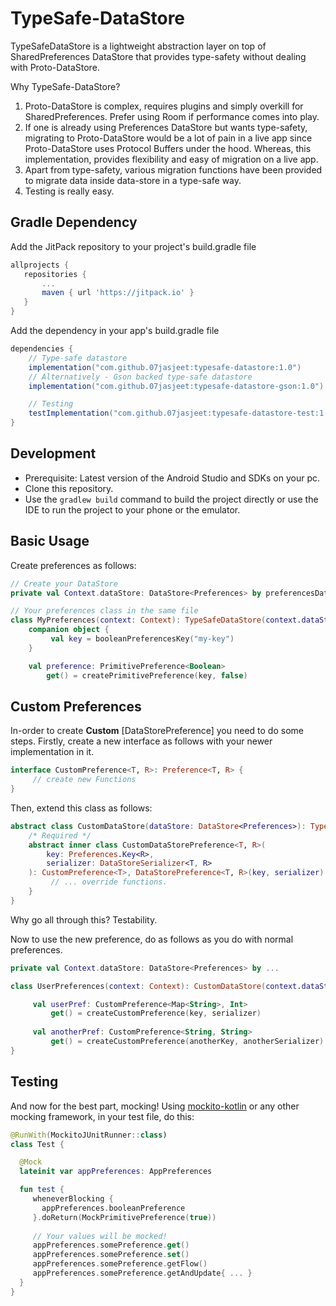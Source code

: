 # TypeSafe-DataStore
 TypeSafeDataStore is a lightweight abstraction layer on top of SharedPreferences DataStore that provides type-safety without dealing with Proto-DataStore. 
  
  Why TypeSafe-DataStore?
  1. Proto-DataStore is complex, requires plugins and simply overkill for SharedPreferences. Prefer using Room if performance comes into play.
  2. If one is already using Preferences DataStore but wants type-safety, migrating to Proto-DataStore would be a lot of pain in a live app since Proto-DataStore uses Protocol Buffers under the hood. Whereas, this implementation, provides flexibility and easy of migration on a live app.
  3. Apart from type-safety, various migration functions have been provided to migrate data inside data-store in a type-safe way.
  4. Testing is really easy.

## Gradle Dependency
 Add the JitPack repository to your project's build.gradle file
 ```gradle
 allprojects {
    repositories {
        ...
        maven { url 'https://jitpack.io' }
    }
 }
 ```
Add the dependency in your app's build.gradle file
```gradle
dependencies {
    // Type-safe datastore
    implementation("com.github.07jasjeet:typesafe-datastore:1.0")
    // Alternatively - Gson backed type-safe datastore
    implementation("com.github.07jasjeet:typesafe-datastore-gson:1.0")   

    // Testing
    testImplementation("com.github.07jasjeet:typesafe-datastore-test:1.0")
}
```
## Development

- Prerequisite: Latest version of the Android Studio and SDKs on your pc.
- Clone this repository.
- Use the `gradlew build` command to build the project directly or use the IDE to run the project to your phone or the emulator.

## Basic Usage
 
Create preferences as follows:
  ```kotlin
  // Create your DataStore
  private val Context.dataStore: DataStore<Preferences> by preferencesDataStore("prefs")

  // Your preferences class in the same file
  class MyPreferences(context: Context): TypeSafeDataStore(context.dataStore)
      companion object {
           val key = booleanPreferencesKey("my-key")
      }
  
      val preference: PrimitivePreference<Boolean>
          get() = createPrimitivePreference(key, false)
  ```
 
## Custom Preferences
 
  In-order to create **Custom** [DataStorePreference] you need to do some steps.
  Firstly, create a new interface as follows with your newer implementation in it.
  ```kotlin
  interface CustomPreference<T, R>: Preference<T, R> {
       // create new Functions
  }
  ```
  Then, extend this class as follows:
  ```kotlin
  abstract class CustomDataStore(dataStore: DataStore<Preferences>): TypeSafeDataStore(dataStore) {
      /* Required */
      abstract inner class CustomDataStorePreference<T, R>(
          key: Preferences.Key<R>,
          serializer: DataStoreSerializer<T, R>
      ): CustomPreference<T>, DataStorePreference<T, R>(key, serializer) {
           // ... override functions.
      }
  }
  ```
  Why go all through this? Testability.
  
  Now to use the new preference, do as follows as you do with normal preferences.
  ```kotlin
  private val Context.dataStore: DataStore<Preferences> by ...
  
  class UserPreferences(context: Context): CustomDataStore(context.dataStore) {
  
       val userPref: CustomPreference<Map<String>, Int>
           get() = createCustomPreference(key, serializer)
       
       val anotherPref: CustomPreference<String, String>
           get() = createCustomPreference(anotherKey, anotherSerializer)
  }
  ```

## Testing

 And now for the best part, mocking! Using [mockito-kotlin](https://github.com/mockito/mockito-kotlin) or any other mocking framework, in your test file, do this:
 ```kotlin
 @RunWith(MockitoJUnitRunner::class)
 class Test {

   @Mock
   lateinit var appPreferences: AppPreferences
 
   fun test {
      wheneverBlocking { 
        appPreferences.booleanPreference 
      }.doReturn(MockPrimitivePreference(true))
   
      // Your values will be mocked!
      appPreferences.somePreference.get()
      appPreferences.somePreference.set()
      appPreferences.somePreference.getFlow()
      appPreferences.somePreference.getAndUpdate{ ... }
   }
 }
 ```
